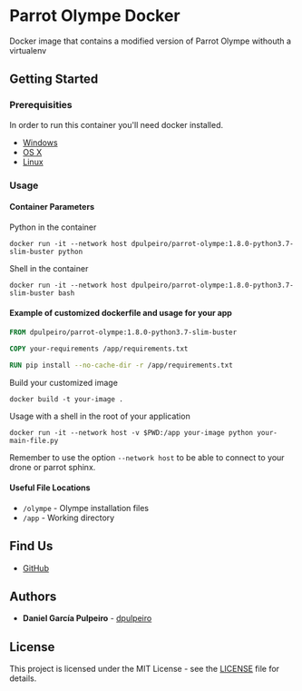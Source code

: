 # Parrot Olympe Docker
Docker image that contains a modified version of Parrot Olympe withouth a virtualenv

## Getting Started

### Prerequisities


In order to run this container you'll need docker installed.

* [Windows](https://docs.docker.com/windows/started)
* [OS X](https://docs.docker.com/mac/started/)
* [Linux](https://docs.docker.com/linux/started/)

### Usage

#### Container Parameters

Python in the container

```shell
docker run -it --network host dpulpeiro/parrot-olympe:1.8.0-python3.7-slim-buster python
```

Shell in the container 

```shell
docker run -it --network host dpulpeiro/parrot-olympe:1.8.0-python3.7-slim-buster bash
```
#### Example of customized dockerfile and usage for your app

```dockerfile
FROM dpulpeiro/parrot-olympe:1.8.0-python3.7-slim-buster

COPY your-requirements /app/requirements.txt

RUN pip install --no-cache-dir -r /app/requirements.txt

```
Build your customized image

```shell
docker build -t your-image . 
```

Usage with a shell in the root of your application

```shell
docker run -it --network host -v $PWD:/app your-image python your-main-file.py
```

Remember to use the option `--network host` to be able to connect to your drone or parrot sphinx.

#### Useful File Locations

* `/olympe` - Olympe installation files
* `/app` - Working directory

## Find Us

* [GitHub](https://github.com/dpulpeiro/parrot-olympe-docker)


## Authors

* **Daniel García Pulpeiro** - [dpulpeiro](https://github.com/dpulpeiro)

## License

This project is licensed under the MIT License - see the [LICENSE](https://github.com/dpulpeiro/parrot-olympe-docker/LICENSE) file for details.
